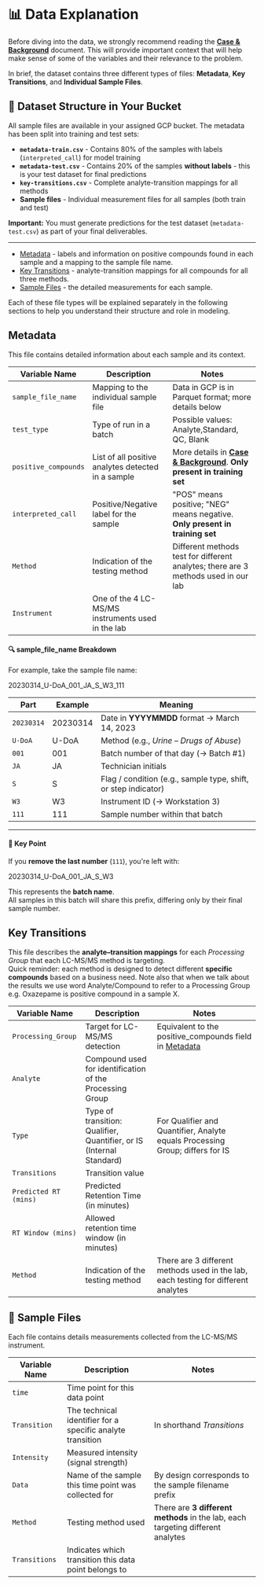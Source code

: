 # 📊 Data Explanation

Before diving into the data, we strongly recommend reading the [**Case & Background**](<Case & Background.md>) document. This will provide important context that will help make sense of some of the variables and their relevance to the problem.

In brief, the dataset contains three different types of files: **Metadata**, **Key Transitions**, and **Individual Sample Files**.

## 📁 Dataset Structure in Your Bucket

All sample files are available in your assigned GCP bucket. The metadata has been split into training and test sets:

- **`metadata-train.csv`** - Contains 80% of the samples with labels (`interpreted_call`) for model training
- **`metadata-test.csv`** - Contains 20% of the samples **without labels** - this is your test dataset for final predictions
- **`key-transitions.csv`** - Complete analyte-transition mappings for all methods
- **Sample files** - Individual measurement files for all samples (both train and test)

**Important:** You must generate predictions for the test dataset (`metadata-test.csv`) as part of your final deliverables.

---

- [Metadata](#metadata) - labels and information on positive compounds found in each sample and a mapping to the sample file name.
- [Key Transitions](#key-transitions) - analyte-transition mappings for all compounds for all three methods.
- [Sample Files](#sample-files) - the detailed measurements for each sample.

Each of these file types will be explained separately in the following sections to help you understand their structure and role in modeling.

## Metadata

This file contains detailed information about each sample and its context.

| Variable Name | Description | Notes |
|--------------------|------------------------------------------------|-------------------------------------------------|
| `sample_file_name` | Mapping to the individual sample file | Data in GCP is in Parquet format; more details below |
| `test_type` | Type of run in a batch | Possible values: Analyte,Standard, QC, Blank |
| `positive_compounds`| List of all positive analytes detected in a sample | More details in [**Case & Background**](<Case & Background.md>). **Only present in training set**|
| `interpreted_call` | Positive/Negative label for the sample | "POS" means positive; "NEG" means negative. **Only present in training set** |
| `Method` | Indication of the testing method | Different methods test for different analytes; there are 3 methods used in our lab |
| `Instrument` | One of the 4 LC-MS/MS instruments used in the lab | |

#### 🔍 sample_file_name Breakdown

For example, take the sample file name:

20230314_U-DoA_001_JA_S_W3_111

| Part               | Example     | Meaning                                                                 |
|--------------------|------------|-------------------------------------------------------------------------|
| `20230314`         | 20230314   | Date in **YYYYMMDD** format → March 14, 2023                           |
| `U-DoA`            | U-DoA      | Method (e.g., *Urine – Drugs of Abuse*)                                |
| `001`              | 001        | Batch number of that day (→ Batch #1)                                  |
| `JA`               | JA         | Technician initials                                                    |
| `S`                | S          | Flag / condition (e.g., sample type, shift, or step indicator)         |
| `W3`               | W3         | Instrument ID (→ Workstation 3)                              |
| `111`              | 111        | Sample number within that batch                                        |

---

#### 🧾 Key Point
If you **remove the last number** (`111`), you're left with:

20230314_U-DoA_001_JA_S_W3

This represents the **batch name**.  
All samples in this batch will share this prefix, differing only by their final sample number.

## Key Transitions

This file describes the **analyte–transition mappings** for each *Processing Group* that each LC-MS/MS method is targeting.  
Quick reminder: each method is designed to detect different **specific compounds** based on a business need. Note also that when we talk about the results we use word Analyte/Compound to refer to a Processing Group e.g. Oxazepame is positive compound in a sample X.

| Variable Name | Description | Notes |
|--------------------|------------------------------------------------|-------------------------------------------------|
| `Processing_Group` | Target for LC-MS/MS detection | Equivalent to the positive_compounds field in [Metadata](#metadata) |
| `Analyte` | Compound used for identification of the Processing Group | |
| `Type` | Type of transition: Qualifier, Quantifier, or IS (Internal Standard) | For Qualifier and Quantifier, Analyte equals Processing Group; differs for IS |
| `Transitions` | Transition value | |
| `Predicted RT (mins)`| Predicted Retention Time (in minutes) | |
| `RT Window (mins)` | Allowed retention time window (in minutes) | |
| `Method` | Indication of the testing method | There are 3 different methods used in the lab, each testing for different analytes |

## 📂 Sample Files

Each file contains details measurements collected from the LC-MS/MS instrument.

| Variable Name | Description | Notes |
|---------------|-------------|-------|
| `time`        | Time point for this data point | |
| `Transition`  | The technical identifier for a specific analyte transition | In shorthand *Transitions* |
| `Intensity`   | Measured intensity (signal strength) | |
| `Data`        | Name of the sample this time point was collected for | By design corresponds to the sample filename prefix |
| `Method`      | Testing method used | There are **3 different methods** in the lab, each targeting different analytes |
| `Transitions` | Indicates which transition this data point belongs to | |